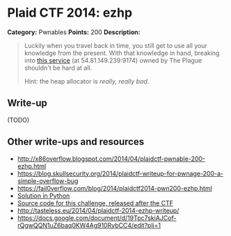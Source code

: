 # Plaid CTF 2014: ezhp

**Category:** Pwnables
**Points:** 200
**Description:**

> Luckily when you travel back in time, you still get to use all your knowledge from the present. With that knowledge in hand, breaking into [this service](ezhp-b502addeb274f41757555c05b08e3b05.tar.bz2) (at 54.81.149.239:9174) owned by The Plague shouldn't be hard at all.
>
> Hint: the heap allocator is *really, really bad*.

## Write-up

(TODO)

## Other write-ups and resources

* <http://x86overflow.blogspot.com/2014/04/plaidctf-pwnable-200-ezhp.html>
* <https://blog.skullsecurity.org/2014/plaidctf-writeup-for-pwnage-200-a-simple-overflow-bug>
* <https://fail0verflow.com/blog/2014/plaidctf2014-pwn200-ezhp.html>
* [Solution in Python](https://github.com/t00sh/ctf/blob/master/plaidctf_2014/ezhp.pl)
* [Source code for this challenge, released after the CTF](https://github.com/pwning/plaidctf2014/tree/master/pwnables/ezhp)
* <http://tasteless.eu/2014/04/plaidctf-2014-ezhp-writeup/>
* <https://docs.google.com/document/d/19Tpc7skiAJCof-rQgwQQN1uZ6baq0KW4Ag910RybCC4/edit?pli=1>

